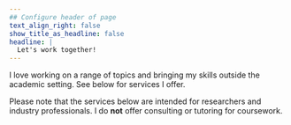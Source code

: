 ```yaml
---
## Configure header of page
text_align_right: false
show_title_as_headline: false
headline: |
  Let's work together!
---
```


<!-- this is a subheadline -->
I love working on a range of topics and bringing my skills outside the academic setting. See below for services I offer. 

Please note that the services below are intended for researchers and industry professionals. I do **not** offer consulting or tutoring for coursework. 
